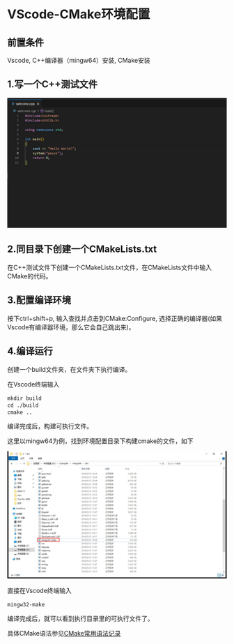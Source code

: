 # VScode-CMake环境配置

## 前置条件

Vscode, C++编译器（mingw64）安装, CMake安装

## 1.写一个C++测试文件

![](01.jpg)

## 2.同目录下创建一个CMakeLists.txt

在C++测试文件下创建一个CMakeLists.txt文件，在CMakeLists文件中输入CMake的代码。

## 3.配置编译环境

按下ctrl+shift+p, 输入查找并点击到CMake:Configure, 选择正确的编译器(如果Vscode有编译器环境，那么它会自己跳出来)。

## 4.编译运行

创建一个build文件夹，在文件夹下执行编译。

在Vscode终端输入

```
mkdir build
cd ./build
cmake ..
```

编译完成后，构建可执行文件。

这里以mingw64为例，找到环境配置目录下构建cmake的文件，如下

![](02.jpg)

直接在Vscode终端输入

```
mingw32-make
```

编译完成后，就可以看到执行目录里的可执行文件了。

具体CMake语法参见[CMake常用语法记录](../CMake常用语法记录/)